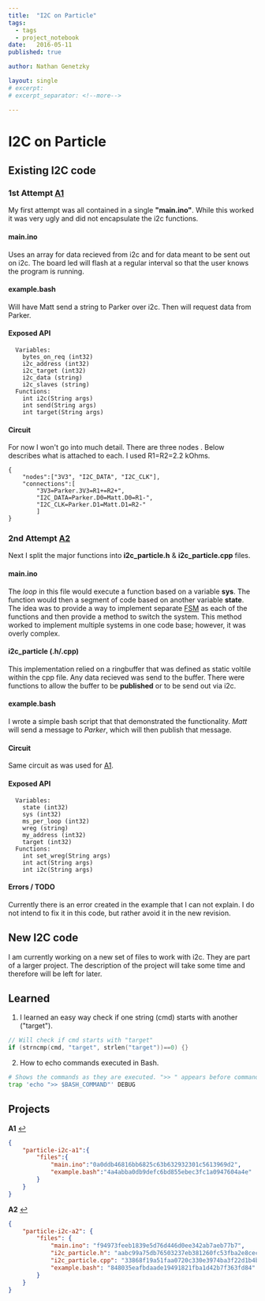 ```yaml
---
title:  "I2C on Particle"
tags:
  - tags
  - project_notebook
date:   2016-05-11
published: true

author: Nathan Genetzky

layout: single
# excerpt:
# excerpt_separator: <!--more-->

---
```


# I2C on Particle

## Existing I2C code

### <a name="A1"/> 1st Attempt [**A1**](#f1)
My first attempt was all contained in a single **"main.ino"**. While this worked
it was very ugly and did not encapsulate the i2c functions.

#### main.ino
Uses an array for data recieved from i2c and for data meant to be sent out on
i2c. The board led will flash at a regular interval so that the user knows the
program is running.

#### example.bash
Will have Matt send a string to Parker over i2c. Then will request data from
Parker.

#### Exposed API
```
  Variables:
    bytes_on_req (int32)
    i2c_address (int32)
    i2c_target (int32)
    i2c_data (string)
    i2c_slaves (string)
  Functions:
    int i2c(String args) 
    int send(String args) 
    int target(String args)
```

#### Circuit
For now I won't go into much detail. There are three nodes . Below describes what
is attached to each. I used R1=R2=2.2 kOhms.

```
{
    "nodes":["3V3", "I2C_DATA", "I2C_CLK"],
    "connections":[
        "3V3=Parker.3V3=R1+=R2+",
        "I2C_DATA=Parker.D0=Matt.D0=R1-",
        "I2C_CLK=Parker.D1=Matt.D1=R2-"
        ]
}
```

### <a name="A2"/> 2nd Attempt [**A2**](#f2)
Next I split the major functions into **i2c\_particle.h** & **i2c\_particle.cpp** files.

#### main.ino
The *loop* in this file would execute a function based on a variable **sys**.
The function would then a segment of code based on another variable **state**.
The idea was to provide a way to implement separate [FSM][1] as each of the
functions and then provide a method to switch the system. This method
worked to implement multiple systems in one code base; however, it was overly
complex.

#### i2c\_particle (.h/.cpp)
This implementation relied on a ringbuffer that was defined as static voltile
within the cpp file. Any data recieved was send to the buffer. There were functions
to allow the buffer to be **published** or to be send out via i2c.

#### example.bash
I wrote a simple bash script that that demonstrated the functionality. *Matt* will
send a message to *Parker*, which will then publish that message.

#### Circuit
Same circuit as was used for [A1](#A1).

#### Exposed API
```
  Variables:
    state (int32)
    sys (int32)
    ms_per_loop (int32)
    wreg (string)
    my_address (int32)
    target (int32)
  Functions:
    int set_wreg(String args) 
    int act(String args) 
    int i2c(String args) 
```
#### Errors / TODO

Currently there is an error created in the example that I can not explain. I do
not intend to fix it in this code, but rather avoid it in the new revision.

## New I2C code

I am currently working on a new set of files to work with i2c. They are part of
a larger project. The description of the project will take some time and therefore
will be left for later. 

## Learned
1. I learned an easy way check if one string (cmd) starts with another ("target").

```c++
// Will check if cmd starts with "target"
if (strncmp(cmd, "target", strlen("target"))==0) {}
```

2. How to echo commands executed in Bash.

```bash
# Shows the commands as they are executed. ">> " appears before command.
trap 'echo ">> $BASH_COMMAND"' DEBUG
```

## Projects
<b id="f1">A1</b> [↩](#A1)
```json
{  
    "particle-i2c-a1":{  
        "files":{  
            "main.ino":"0a0ddb46816bb6825c63b632932301c5613969d2",
            "example.bash":"4a4abba0db9defc6bd855ebec3fc1a0947604a4e"
        }
    }
}
```
<b id="f2">A2</b> [↩](#A2)
```json
{
    "particle-i2c-a2": {
        "files": {
            "main.ino": "f94973feeb1839e5d76d446d0ee342ab7aeb77b7",
            "i2c_particle.h": "aabc99a75db76503237eb381260fc53fba2e8cec",
            "i2c_particle.cpp": "33868f19a51faa0720c330e3974ba3f22d1b4b63",
            "example.bash": "848035eafbdaade19491821fba1d42b7f363fd84"
        }
    }
}
```

[1]: https://en.wikipedia.org/wiki/Finite-state_machine
